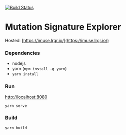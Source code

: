 [![Build Status](https://travis-ci.org/lrgr/mutation-signature-explorer.svg?branch=master)](https://travis-ci.org/lrgr/mutation-signature-explorer)

# Mutation Signature Explorer

Hosted: [https://imuse.lrgr.io/](https://imuse.lrgr.io/)

### Dependencies
- nodejs
- yarn (`npm install -g yarn`)
- `yarn install`

### Run
[http://localhost:8080](http://localhost:8080)
```
yarn serve
```

### Build
```
yarn build
```

